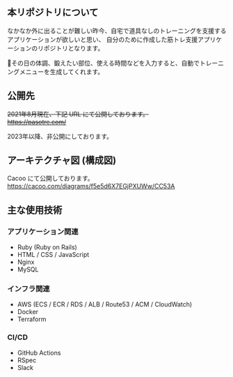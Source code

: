 ## 本リポジトリについて
なかなか外に出ることが難しい昨今、自宅で道具なしのトレーニングを支援するアプリケーションが欲しいと思い、
自分のために作成した筋トレ支援アプリケーションのリポジトリとなります。

その日の体調、鍛えたい部位、使える時間などを入力すると、自動でトレーニングメニューを生成してくれます。


## 公開先
<s>2021年8月現在、下記 URL にて公開しております。  
https://pasotre.com/</s>

2023年以降、非公開にしております。


## アーキテクチャ図 (構成図)
Cacoo にて公開しております。  
https://cacoo.com/diagrams/f5e5d6X7EGjPXUWw/CC53A


## 主な使用技術

### アプリケーション関連
- Ruby (Ruby on Rails)
- HTML / CSS / JavaScript
- Nginx
- MySQL
### インフラ関連
- AWS (ECS / ECR / RDS / ALB / Route53 / ACM / CloudWatch)
- Docker 
- Terraform
### CI/CD
- GitHub Actions
- RSpec
- Slack
